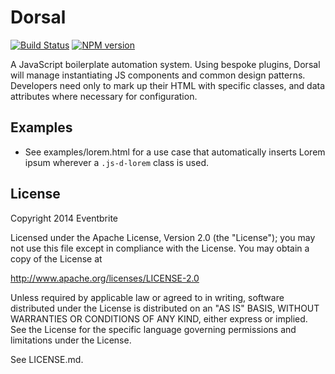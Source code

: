 Dorsal
======
[![Build Status](https://travis-ci.org/eventbrite/dorsal.svg)](https://travis-ci.org/eventbrite/dorsal) [![NPM version](https://badge.fury.io/js/dorsal.svg)](http://badge.fury.io/js/dorsal)

A JavaScript boilerplate automation system. Using bespoke plugins, Dorsal will
manage instantiating JS components and common design patterns. Developers need
only to mark up their HTML with specific classes, and data attributes where
necessary for configuration.


Examples
--------

* See examples/lorem.html for a use case that automatically inserts
  Lorem ipsum wherever a `.js-d-lorem` class is used.


License
-------

Copyright 2014 Eventbrite

Licensed under the Apache License, Version 2.0 (the "License");
you may not use this file except in compliance with the License.
You may obtain a copy of the License at

   http://www.apache.org/licenses/LICENSE-2.0

Unless required by applicable law or agreed to in writing, software
distributed under the License is distributed on an "AS IS" BASIS,
WITHOUT WARRANTIES OR CONDITIONS OF ANY KIND, either express or implied.
See the License for the specific language governing permissions and
limitations under the License.

See LICENSE.md.
